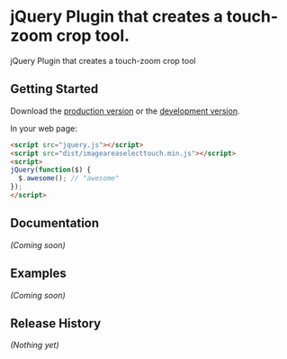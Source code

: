 # jQuery Plugin that creates a touch-zoom crop tool.

jQuery Plugin that creates a touch-zoom crop tool

## Getting Started

Download the [production version][min] or the [development version][max].

[min]: https://raw.github.com/gunderson/jquery-imageareaselecttouch/master/dist/jquery.imageareaselecttouch.min.js
[max]: https://raw.github.com/gunderson/jquery-imageareaselecttouch/master/dist/jquery.imageareaselecttouch.js

In your web page:

```html
<script src="jquery.js"></script>
<script src="dist/imageareaselecttouch.min.js"></script>
<script>
jQuery(function($) {
  $.awesome(); // "awesome"
});
</script>
```

## Documentation
_(Coming soon)_

## Examples
_(Coming soon)_

## Release History
_(Nothing yet)_
